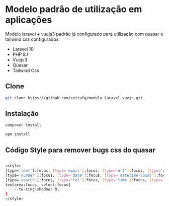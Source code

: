 # Modelo padrão de utilização em aplicações

Modelo laravel + vuejs3 padrão já configurado para utilização com quasar e tailwind css configurados.

- Laravel 10
- PHP 8.1
- Vuejs3
- Quasar
- Tailwind Css

## Clone

```bash
git clone https://github.com/cettufg/modelo_laravel_vuejs.git
```

## Instalação

```bash
composer install

npm install

```

## Código Style para remover bugs css do quasar

```bash

<style>
[type='text']:focus, [type='email']:focus, [type='url']:focus, [type='password']:focus,
[type='number']:focus, [type='date']:focus, [type='datetime-local']:focus, [type='month']:focus,
[type='search']:focus, [type='tel']:focus, [type='time']:focus, [type='week']:focus, [multiple]:focus,
textarea:focus, select:focus{
    --tw-ring-shadow: 0;
}
</style>

```

